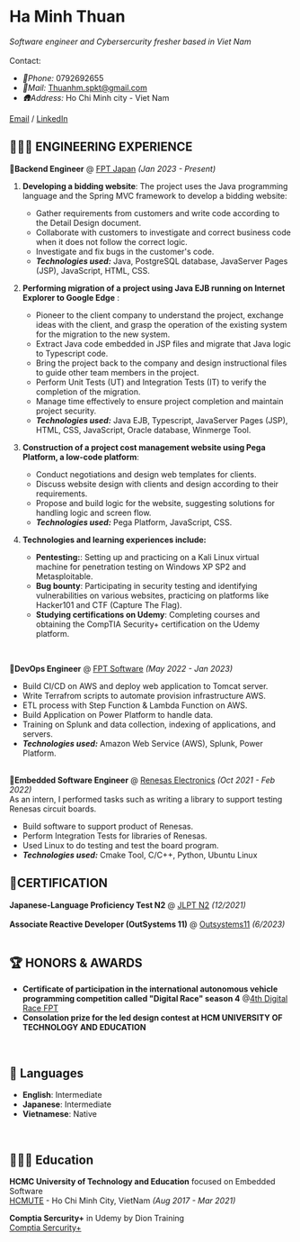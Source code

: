 # Ha Minh Thuan

_Software engineer and Cybersercurity fresher based in Viet Nam_ <br>
<br>
  Contact: 
- _📲Phone:_ 0792692655 <br>
- _📩Mail:_ Thuanhm.spkt@gmail.com <br>
- _🛖Address:_ Ho Chi Minh city - Viet Nam <br>

[Email](mailto:thuanhm.spkt@gmail.com) / [LinkedIn](https://www.linkedin.com/in/h%C3%A0-minh-thu%E1%BA%ADn-86166b170/) 

## 👩🏼‍💻 ENGINEERING EXPERIENCE

💼**Backend Engineer** @ [FPT Japan](https://fptsoftware.jp/about-us/fpt-nearshore-japan) _(Jan 2023 - Present)_ <br>
1. **Developing a bidding website**: The project uses the Java programming language and the Spring MVC framework to develop a bidding website:
   - Gather requirements from customers and write code according to the Detail Design document.
   - Collaborate with customers to investigate and correct business code when it does not follow the correct logic.  
   - Investigate and fix bugs in the customer's code.
   - **_Technologies used:_** Java, PostgreSQL database, JavaServer Pages (JSP), JavaScript, HTML, CSS.
  
2. **Performing migration of a project using Java EJB running on Internet Explorer to Google Edge** :
   - Pioneer to the client company to understand the project, exchange ideas with the client, and grasp the operation of the existing system for the migration to the new system.
   - Extract Java code embedded in JSP files and migrate that Java logic to Typescript code.
   - Bring the project back to the company and design instructional files to guide other team members in the project.
   - Perform Unit Tests (UT) and Integration Tests (IT) to verify the completion of the migration.
   - Manage time effectively to ensure project completion and maintain project security.
   - **_Technologies used:_** Java EJB, Typescript, JavaServer Pages (JSP), HTML, CSS, JavaScript, Oracle database, Winmerge Tool.
  
3. **Construction of a project cost management website using Pega Platform, a low-code platform**:
   - Conduct negotiations and design web templates for clients.
   - Discuss website design with clients and design according to their requirements.
   - Propose and build logic for the website, suggesting solutions for handling logic and screen flow.
   - **_Technologies used:_** Pega Platform, JavaScript, CSS.
  
4. **Technologies and learning experiences include:**
   - **Pentesting:**: Setting up and practicing on a Kali Linux virtual machine for penetration testing on Windows XP SP2 and Metasploitable.
   - **Bug bounty**: Participating in security testing and identifying vulnerabilities on various websites, practicing on platforms like Hacker101 and CTF (Capture The Flag).
   - **Studying certifications on Udemy**: Completing courses and obtaining the CompTIA Security+ certification on the Udemy platform.
<br>


💼**DevOps Engineer** @ [FPT Software](https://fptsoftware.com/#automotive-technology) _(May 2022 - Jan 2023)_ <br>
  - Build CI/CD on AWS and deploy web application to Tomcat server.
  - Write Terrafrom scripts to automate provision infrastructure AWS.
  - ETL process with Step Function & Lambda Function on AWS.
  - Build Application on Power Platform to handle data.
  - Training on Splunk and data collection, indexing of applications, and servers.
  - **_Technologies used:_** Amazon Web Service (AWS), Splunk, Power Platform.
<br><br>

💼**Embedded Software Engineer** @ [Renesas Electronics](https://www.renesas.com/us/en/buy-sample/buy-direct?gad_source=1) _(Oct 2021 - Feb 2022)_ <br>
As an intern, I performed tasks such as writing a library to support testing Renesas circuit boards.
  - Build software to support product of Renesas.
  - Perform Integration Tests for libraries of Renesas.
  - Used Linux to do testing and test the board program.
  - **_Technologies used:_** Cmake Tool, C/C++, Python, Ubuntu Linux
    <br>

## 📌CERTIFICATION
**Japanese-Language Proficiency Test N2** @ [JLPT N2](JPLT_N2_ThuanHM5.jpg) _(12/2021)_<br>
<br>
**Associate Reactive Developer (OutSystems 11)** @ [Outsystems11](ThuanHa_OutSystems_Certificate.pdf) _(6/2023)_ <br>
<br>

## 🏆 HONORS & AWARDS
    
- **Certificate of participation in the international autonomous vehicle programming competition called "Digital Race" season 4** @[4th Digital Race FPT](https://fpt.com/en/news/fpt-news/4th-season-digital-race-prizes-starts-with-record-breaking-prizes)
- **Consolation prize for the led design contest at HCM UNIVERSITY OF TECHNOLOGY AND EDUCATION**
<br>

## 💬 Languages

- **English**: Intermediate<br>
- **Japanese**: Intermediate<br>
- **Vietnamese**: Native<br>
<br>

## 👩🏼‍🎓 Education

**HCMC University of Technology and Education** focused on Embedded Software<br>
[HCMUTE](https://hcmute.edu.vn/) - Ho Chi Minh City, VietNam _(Aug 2017 - Mar 2021)_ <br>

**Comptia Sercurity+** in Udemy by Dion Training<br>
[Comptia Sercurity+](https://www.udemy.com/course/securityplus/)

